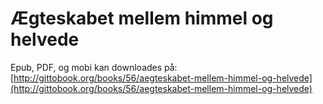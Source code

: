 # Ægteskabet mellem himmel og helvede

Epub, PDF, og mobi kan downloades på: [http://gittobook.org/books/56/aegteskabet-mellem-himmel-og-helvede](http://gittobook.org/books/56/aegteskabet-mellem-himmel-og-helvede)
